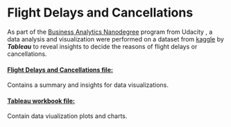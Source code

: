 # Flight Delays and Cancellations

As part of the [Business Analytics Nanodegree](https://www.udacity.com/course/business-analytics-nanodegree--nd098) program from Udacity , a data analysis and visualization were performed on a dataset from [kaggle](https://www.kaggle.com/datasets/usdot/flight-delays) by  **_Tableau_**  to reveal insights to decide the reasons of flight delays or cancellations.


#### [Flight Delays and Cancellations file:](https://github.com/RawanAlsaedi/Flight-Delays-and-Cancellations/blob/main/Flight%20Delays%20and%20Cancellations.pdf)
Contains a summary and insights for data visualizations.


#### [Tableau workbook file:](https://github.com/RawanAlsaedi/Flight-Delays-and-Cancellations/blob/main/Flight%20Delays%20and%20Cancellations.twbx)
Contain data viualization plots and charts.
